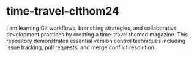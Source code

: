 # time-travel-clthom24

I am learning Git workflows, branching strategies, and collaborative development practices by creating a time-travel themed magazine. This repository demonstrates essential version control techniques including issue tracking, pull requests, and merge conflict resolution.
